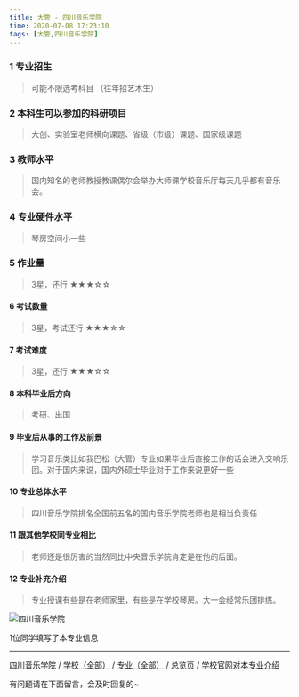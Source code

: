 ```yaml
---
title: 大管 - 四川音乐学院
time: 2020-07-08 17:23:10
tags: [大管,四川音乐学院]
---
```

### 1 专业招生
> 可能不限选考科目 （往年招艺术生）


### 2 本科生可以参加的科研项目
>  大创、实验室老师横向课题、省级（市级）课题、国家级课题


### 3 教师水平
> 国内知名的老师教授教课偶尔会举办大师课学校音乐厅每天几乎都有音乐会。


### 4 专业硬件水平
> 琴房空间小一些


### 5 作业量
>3星，还行
★★★☆☆


#### 6 考试数量
>3星，考试还行
★★★☆☆


#### 7 考试难度
> 3星，还行
★★★☆☆


#### 8 本科毕业后方向
> 考研、出国


#### 9 毕业后从事的工作及前景
> 学习音乐类比如我巴松（大管）专业如果毕业后直接工作的话会进入交响乐团。对于国内来说，国内外硕士毕业对于工作来说更好一些


#### 10 专业总体水平
> 四川音乐学院排名全国前五名的国内音乐学院老师也是相当负责任


#### 11 跟其他学校同专业相比
> 老师还是很厉害的当然同比中央音乐学院肯定是在他的后面。


#### 12 专业补充介绍
> 专业授课有些是在老师家里，有些是在学校琴房。大一会经常乐团排练。


![四川音乐学院](http://upload-images.jianshu.io/upload_images/6206192-cb2b9cc04958100f.jpeg?imageMogr2/auto-orient/strip%7CimageView2/2/w/1240)

1位同学填写了本专业信息
***
[四川音乐学院](https://univgo.github.io/2020/07/08/51849d9c1a48) / [学校（全部）](https://univgo.github.io/2020/07/08/3efa6bcca419) / [专业（全部）](https://univgo.github.io/2020/07/08/2d4c6d3552c2) / [总览页](https://univgo.github.io/2020/07/08/445daeb4fa00) / [学校官网对本专业介绍]( http://www.sccm.cn/department/index.asp?id=7)


有问题请在下面留言，会及时回复的~